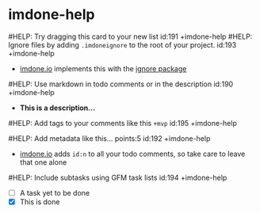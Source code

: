imdone-help
====
#HELP: Try dragging this card to your new list id:191 +imdone-help
#HELP: Ignore files by adding `.imdoneignore` to the root of your project. id:193 +imdone-help
- [imdone.io](https://imdone.io) implements this with the [ignore package](https://www.npmjs.com/package/ignore)

#HELP: Use markdown in todo comments or in the description id:190 +imdone-help
- **This is a description...**

#HELP: Add tags to your comments like this `+mvp` id:195 +imdone-help

#HELP: Add metadata like this... points:5 id:192 +imdone-help
- [imdone.io](https://imdone.io) adds `id:n` to all your todo comments, so take care to leave that one alone

#HELP: Include subtasks using GFM task lists id:194 +imdone-help
- [ ] A task yet to be done
- [x] This is done
